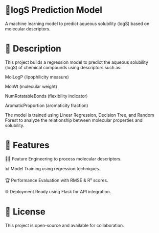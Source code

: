 #  🧪logS Prediction Model
A machine learning model to predict aqueous solubility (logS) based on molecular descriptors.


# 📝 Description
This project builds a regression model to predict the aqueous solubility (logS) of chemical compounds using descriptors such as:

MolLogP (lipophilicity measure)

MolWt (molecular weight)

NumRotatableBonds (flexibility indicator)

AromaticProportion (aromaticity fraction)

The model is trained using Linear Regression, Decision Tree, and Random Forest to analyze the relationship between molecular properties and solubility.


# 🚀 Features
🧑‍🔬 Feature Engineering to process molecular descriptors.

📊 Model Training using regression techniques.

🏆 Performance Evaluation with RMSE & R² scores.

🌐 Deployment Ready using Flask for API integration.


# 📜 License
This project is open-source and available for collaboration.


 
